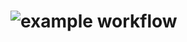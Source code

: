 # ![example workflow](https://github.com/Lu-cc/ci_cd_githubactions_test/actions/workflows/python-app.yml/badge.svg)

